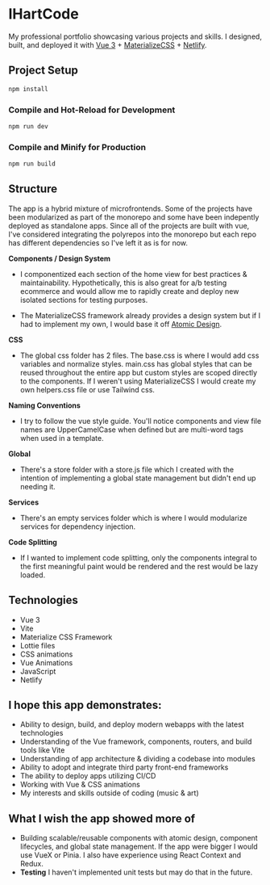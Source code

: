 # IHartCode

My professional portfolio showcasing various projects and skills. I designed, built, and deployed it with [Vue 3](https://vuejs.org/) + [MaterializeCSS](https://materializecss.com/) + [Netlify](https://www.netlify.com/).

## Project Setup

```sh
npm install
```

### Compile and Hot-Reload for Development

```sh
npm run dev
```

### Compile and Minify for Production

```sh
npm run build
```

## Structure
The app is a hybrid mixture of microfrontends. Some of the projects have been modularized as part of the monorepo and some have been indepently deployed as standalone apps. Since all of the projects are built with vue, I've considered integrating the polyrepos into the monorepo but each repo has different dependencies so I've left it as is for now.

**Components / Design System**
- I componentized each section of the home view for best practices & maintainability. Hypothetically, this is also great for a/b testing ecommerce and would allow me to rapidly create and deploy new isolated sections for testing purposes.

- The MaterializeCSS framework already provides a design system but if I had to implement my own, I would base it off [Atomic Design](https://atomicdesign.bradfrost.com/chapter-2/).

**CSS**
- The global css folder has 2 files. The base.css is where I would add css variables and normalize styles. main.css has global styles that can be reused throughout the entire app but custom styles are scoped directly to the components. If I weren't using MaterializeCSS I would create my own helpers.css file or use Tailwind css.

**Naming Conventions**
- I try to follow the vue style guide. You'll notice components and view file names are UpperCamelCase when defined but are multi-word tags when used in a template.

**Global**
- There's a store folder with a store.js file which I created with the intention of implementing a global state management but didn't end up needing it.

**Services**
- There's an empty services folder which is where I would modularize services for dependency injection.

**Code Splitting**
- If I wanted to implement code splitting, only the components integral to the first meaningful paint would be rendered and the rest would be lazy loaded.

## Technologies
- Vue 3 
- Vite 
- Materialize CSS Framework
- Lottie files
- CSS animations 
- Vue Animations
- JavaScript
- Netlify

## I hope this app demonstrates:
- Ability to design, build, and deploy modern webapps with the latest technologies
- Understanding of the Vue framework, components, routers, and build tools like Vite
- Understanding of app architecture & dividing a codebase into modules 
- Ability to adopt and integrate third party front-end frameworks
- The ability to deploy apps utilizing CI/CD
- Working with Vue & CSS animations
- My interests and skills outside of coding (music & art)

## What I wish the app showed more of
- Building scalable/reusable components with atomic design, component lifecycles, and global state management. If the app were bigger I would use VueX or Pinia. I also have experience using React Context and Redux.
- **Testing** I haven't implemented unit tests but may do that in the future.
